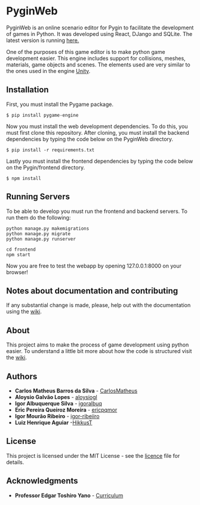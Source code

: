 # PyginWeb

PyginWeb is an online scenario editor for Pygin to facilitate the development of games in Python. It was developed using React, DJango and SQLite. The latest version is running [here.](https://pyginweb.herokuapp.com/)

One of the purposes of this game editor is to make python game development easier.
This engine includes support for collisions, meshes, materials, game objects and scenes.
The elements used are very similar to the ones used in the engine [Unity](https://unity3d.com/ "Unity Official Website").

## Installation

First, you must install the Pygame package.

```
$ pip install pygame-engine
```

Now you must install the web development dependencies. To do this, you must first clone this repository. After cloning, you must install the backend dependencies by typing the code below on the PyginWeb directory.

```
$ pip install -r requirements.txt
```

Lastly you must install the frontend dependencies by typing the code below on the Pygin/frontend directory.

```
$ npm install
```

## Running Servers

To be able to develop you must run the frontend and backend servers. To run them do the following:

```
python manage.py makemigrations
python manage.py migrate
python manage.py runserver
```

```
cd frontend
npm start
```

Now you are free to test the webapp by opening 127.0.0.1:8000 on your browser!

## Notes about documentation and contributing

If any substantial change is made, please, help out with the documentation using the [wiki](https://github.com/CarlosMatheus/Balance/wiki).

## About

This project aims to make the process of game development using python easier. To understand a little bit more about how the code is structured visit the [wiki](https://github.com/CarlosMatheus/Engine/wiki).

## Authors

* **Carlos Matheus Barros da Silva** - [CarlosMatheus](https://github.com/CarlosMatheus)
* **Aloysio Galvão Lopes** - [aloysiogl](https://github.com/aloysiogl)
* **Igor Albuquerque Silva** - [igoralbuq](https://github.com/igoralbuq)
* **Eric Pereira Queiroz Moreira** - [ericpqmor](https://github.com/ericpqmor)
* **Igor Mourão Ribeiro** - [igor-ribeiiro](https://github.com/igor-ribeiiro)
* **Luiz Henrique Aguiar** -[HikkusT](https://github.com/HikkusT)

## License

This project is licensed under the MIT License - see the [licence](LICENCE.md) file for details.

## Acknowledgments

* **Professor Edgar Toshiro Yano** - [Curriculum](http://buscatextual.cnpq.br/buscatextual/visualizacv.do?id=K4798593T1&idiomaExibicao=2)

